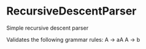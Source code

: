 # RecursiveDescentParser
Simple recursive descent parser

Validates the following grammar rules:
A -> aA
A -> b

